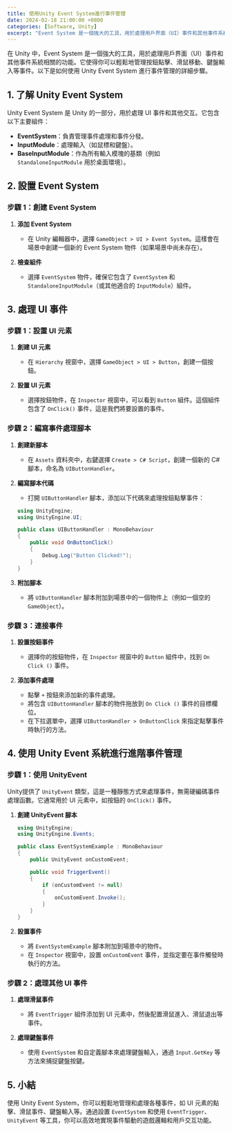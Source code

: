 ```yaml
---
title: 使用Unity Event System進行事件管理
date: 2024-02-18 21:00:00 +0800
categories: [Software, Unity]
excerpt: "Event System 是一個強大的工具，用於處理用戶界面（UI）事件和其他事件系統相關的功能"
---
```


在 Unity 中，Event System 是一個強大的工具，用於處理用戶界面（UI）事件和其他事件系統相關的功能。它使得你可以輕鬆地管理按鈕點擊、滑鼠移動、鍵盤輸入等事件。以下是如何使用 Unity Event System 進行事件管理的詳細步驟。

## **1. 了解 Unity Event System**

Unity Event System 是 Unity 的一部分，用於處理 UI 事件和其他交互。它包含以下主要組件：
- **EventSystem**：負責管理事件處理和事件分發。
- **InputModule**：處理輸入（如鼠標和鍵盤）。
- **BaseInputModule**：作為所有輸入模塊的基類（例如 `StandaloneInputModule` 用於桌面環境）。

## **2. 設置 Event System**

### **步驟 1：創建 Event System**

1. **添加 Event System**
   - 在 Unity 編輯器中，選擇 `GameObject > UI > Event System`。這樣會在場景中創建一個新的 Event System 物件（如果場景中尚未存在）。

2. **檢查組件**
   - 選擇 `EventSystem` 物件，確保它包含了 `EventSystem` 和 `StandaloneInputModule`（或其他適合的 `InputModule`）組件。

## **3. 處理 UI 事件**

### **步驟 1：設置 UI 元素**

1. **創建 UI 元素**
   - 在 `Hierarchy` 視窗中，選擇 `GameObject > UI > Button`，創建一個按鈕。

2. **設置 UI 元素**
   - 選擇按鈕物件，在 `Inspector` 視窗中，可以看到 `Button` 組件。這個組件包含了 `OnClick()` 事件，這是我們將要設置的事件。

### **步驟 2：編寫事件處理腳本**

1. **創建新腳本**
   - 在 `Assets` 資料夾中，右鍵選擇 `Create > C# Script`，創建一個新的 C# 腳本，命名為 `UIButtonHandler`。

2. **編寫腳本代碼**
   - 打開 `UIButtonHandler` 腳本，添加以下代碼來處理按鈕點擊事件：

   ```csharp
   using UnityEngine;
   using UnityEngine.UI;

   public class UIButtonHandler : MonoBehaviour
   {
       public void OnButtonClick()
       {
           Debug.Log("Button Clicked!");
       }
   }
   ```

3. **附加腳本**
   - 將 `UIButtonHandler` 腳本附加到場景中的一個物件上（例如一個空的 `GameObject`）。

### **步驟 3：連接事件**

1. **設置按鈕事件**
   - 選擇你的按鈕物件，在 `Inspector` 視窗中的 `Button` 組件中，找到 `On Click ()` 事件。

2. **添加事件處理**
   - 點擊 `+` 按鈕來添加新的事件處理。
   - 將包含 `UIButtonHandler` 腳本的物件拖放到 `On Click ()` 事件的目標欄位。
   - 在下拉選單中，選擇 `UIButtonHandler > OnButtonClick` 來指定點擊事件時執行的方法。

## **4. 使用 Unity Event 系統進行進階事件管理**

### **步驟 1：使用 UnityEvent**

Unity提供了 `UnityEvent` 類型，這是一種靜態方式來處理事件，無需硬編碼事件處理函數。它通常用於 UI 元素中，如按鈕的 `OnClick()` 事件。

1. **創建 UnityEvent 腳本**

   ```csharp
   using UnityEngine;
   using UnityEngine.Events;

   public class EventSystemExample : MonoBehaviour
   {
       public UnityEvent onCustomEvent;

       public void TriggerEvent()
       {
           if (onCustomEvent != null)
           {
               onCustomEvent.Invoke();
           }
       }
   }
   ```

2. **設置事件**
   - 將 `EventSystemExample` 腳本附加到場景中的物件。
   - 在 `Inspector` 視窗中，設置 `onCustomEvent` 事件，並指定要在事件觸發時執行的方法。

### **步驟 2：處理其他 UI 事件**

1. **處理滑鼠事件**
   - 將 `EventTrigger` 組件添加到 UI 元素中，然後配置滑鼠進入、滑鼠退出等事件。

2. **處理鍵盤事件**
   - 使用 `EventSystem` 和自定義腳本來處理鍵盤輸入，通過 `Input.GetKey` 等方法來捕捉鍵盤按鍵。

## **5. 小結**

使用 Unity Event System，你可以輕鬆地管理和處理各種事件，如 UI 元素的點擊、滑鼠事件、鍵盤輸入等。通過設置 `EventSystem` 和使用 `EventTrigger`、`UnityEvent` 等工具，你可以高效地實現事件驅動的遊戲邏輯和用戶交互功能。
